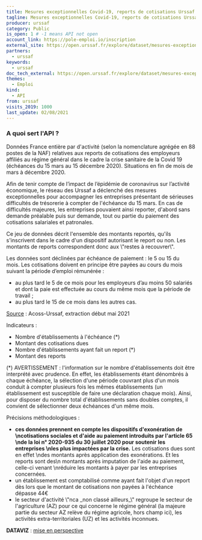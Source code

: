 ```yaml
---
title: Mesures exceptionnelles Covid-19, reports de cotisations Urssaf (employeurs), France entière x secteur NA88
tagline: Mesures exceptionnelles Covid-19, reports de cotisations Urssaf (employeurs), France entière x secteur NA88
producer: urssaf
category: Public
is_open: 1 # -1 means API not open
account_link: https://pole-emploi.io/inscription
external_site: https://open.urssaf.fr/explore/dataset/mesures-exceptionnelles-covid-19-reports-france-entiere-x-secteur-na88/api/
partners:
  - urssaf
keywords:
  - urssaf
doc_tech_external: https://open.urssaf.fr/explore/dataset/mesures-exceptionnelles-covid-19-reports-france-entiere-x-secteur-na88/api/
themes:
  - Emploi
kind:
  - API
from: urssaf
visits_2019: 1000
last_update: 02/08/2021
---
```


### A quoi sert l'API ?

<p>Données France entière par d'activité (selon la nomenclature agrégée en 88 postes de la NAF) relatives aux reports de cotisations des employeurs affiliés au régime général dans le cadre la crise sanitaire de la Covid 19<span> </span><span>(échéances du 15 mars au 15 décembre </span>2020). <span style=\"font-weight: bolder;\">Situations en fin de mois de mars à décembre 2020.</span><span style=\"font-family: inherit;\"> </span></p><p><span>Afin de tenir compte de l’impact de l’épidémie de coronavirus sur l’activité économique, le réseau des Urssaf a déclenché des mesures exceptionnelles pour accompagner les entreprises présentant de sérieuses difficultés de trésorerie à compter de l'échéance du 15 mars. En cas de difficultés majeures, les entreprises pouvaient ainsi reporter, d'abord sans demande préalable puis sur demande, tout ou partie du paiement des cotisations salariales et patronales.</span></p><p><span style=\"font-family: inherit;\">Ce jeu de données décrit l'ensemble des montants reportés, qu'ils s'inscrivent dans le cadre d'un dispositif autorisant le report ou non. Les montants de reports correspondent donc aux </span><span style=\"font-family: inherit;\"><span style=\"font-family: inherit;\">\"restes à recouvrer\".</span></span></p><p><span style=\"font-family: inherit;\">Les données sont déclinées par échéance de paiement : le 5 ou 15 du mois. Les cotisations doivent en principe être payées au cours du mois suivant la période d’emploi rémunérée :</span><br/></p><ul><li><span>au plus tard le 5 de ce mois pour les employeurs d’au moins 50 salariés et dont la paie est effectuée au cours du même mois que la période de travail ;</span><br/></li><li>au plus tard le 15 de ce mois dans les autres cas.</li></ul><p><u>Source</u> : Acoss-Urssaf, extraction début mai 2021<br/></p><p><span style=\"font-weight: bolder;\">Indicateurs</span> :</p><ul><li>Nombre d'établissements à l'échéance (*)</li><li>Montant des cotisations dues</li><li>Nombre d'établissements ayant fait un report (*)</li><li>Montant des reports</li></ul><p style='font-family: -apple-system, BlinkMacSystemFont, \"Segoe UI\", Roboto, Helvetica, Arial, sans-serif;'>(*) AVERTISSEMENT : l'information sur le nombre d'établissements doit être interprété avec prudence. En effet, les établissements étant dénombrés à chaque échéance, <span style=\"font-family: inherit;\">la sélection d'une période couvrant plus d'un mois conduit à compter plusieurs fois les mêmes établissements (un établissement est susceptible de faire une déclaration</span><span style=\"font-family: inherit;\"> chaque mois). Ainsi, pour disposer du nombre total d'établissements sans doubles comptes, il convient de sélectionner deux échéances d'un même mois.  </span></p><p><span style=\"font-weight: bolder;\">Précisions méthodologiques</span> :</p><ul><li><b>ces données prennent en compte les dispositifs d'exonération de \ncotisations sociales et d'aide au paiement introduits par l'article 65 \nde la loi n° 2020-935 du 30 juillet 2020 pour soutenir les entreprises \nles plus impactées par la crise.</b> Les cotisations dues sont en effet \ndes montants après application des exonérations. Et les reports sont des\n montants après imputation de l'aide au paiement, celle-ci venant \nréduire les montants à payer par les entreprises concernées.</li><li><span>un établissement est comptabilisé comme ayant fait l'objet d'un report dès lors que le montant de cotisations non payées à l'échéance dépasse 44€</span></li><li><span>le secteur d'activité \"nca _non classé ailleurs_\" regroupe le secteur de l'agriculture (AZ) pour ce qui concerne le régime général (la majeure partie du secteur AZ relève du régime agricole, hors champ ici), les activités extra-territoriales (UZ) et les activités inconnues</span>.    </li></ul><p><b>DATAVIZ</b> : <a href=\"https://open.urssaf.fr/explore/dataset/mesures-exceptionnelles-covid-19-reports-france-entiere-x-secteur-na88/dataviz/\">mise en perspective</a></p><p><br/></p>
